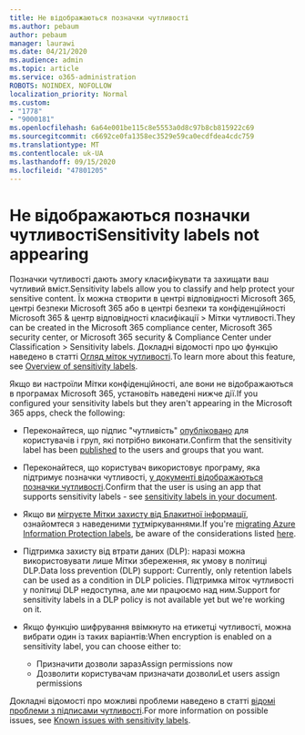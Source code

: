 ```yaml
---
title: Не відображаються позначки чутливості
ms.author: pebaum
author: pebaum
manager: laurawi
ms.date: 04/21/2020
ms.audience: admin
ms.topic: article
ms.service: o365-administration
ROBOTS: NOINDEX, NOFOLLOW
localization_priority: Normal
ms.custom:
- "1778"
- "9000181"
ms.openlocfilehash: 6a64e001be115c8e5553a0d8c97b8cb815922c69
ms.sourcegitcommit: c6692ce0fa1358ec3529e59ca0ecdfdea4cdc759
ms.translationtype: MT
ms.contentlocale: uk-UA
ms.lasthandoff: 09/15/2020
ms.locfileid: "47801205"
---
```

# <a name="sensitivity-labels-not-appearing"></a><span data-ttu-id="4813a-102">Не відображаються позначки чутливості</span><span class="sxs-lookup"><span data-stu-id="4813a-102">Sensitivity labels not appearing</span></span>

<span data-ttu-id="4813a-103">Позначки чутливості дають змогу класифікувати та захищати ваш чутливий вміст.</span><span class="sxs-lookup"><span data-stu-id="4813a-103">Sensitivity labels allow you to classify and help protect your sensitive content.</span></span> <span data-ttu-id="4813a-104">Їх можна створити в центрі відповідності Microsoft 365, центрі безпеки Microsoft 365 або в центрі безпеки та конфіденційності Microsoft 365 & центр відповідності класифікації > Мітки чутливості.</span><span class="sxs-lookup"><span data-stu-id="4813a-104">They can be created in the Microsoft 365 compliance center, Microsoft 365 security center, or Microsoft 365 security & Compliance Center under Classification > Sensitivity labels.</span></span> <span data-ttu-id="4813a-105">Докладні відомості про цю функцію наведено в статті [Огляд міток чутливості](https://docs.microsoft.com/microsoft-365/compliance/sensitivity-labels).</span><span class="sxs-lookup"><span data-stu-id="4813a-105">To learn more about this feature, see [Overview of sensitivity labels](https://docs.microsoft.com/microsoft-365/compliance/sensitivity-labels).</span></span>

<span data-ttu-id="4813a-106">Якщо ви настроїли Мітки конфіденційності, але вони не відображаються в програмах Microsoft 365, установіть наведені нижче дії.</span><span class="sxs-lookup"><span data-stu-id="4813a-106">If you configured your sensitivity labels but they aren't appearing in the Microsoft 365 apps, check the following:</span></span>

- <span data-ttu-id="4813a-107">Переконайтеся, що підпис "чутливість" [опубліковано](https://docs.microsoft.com/microsoft-365/compliance/sensitivity-labels#what-label-policies-can-do) для користувачів і груп, які потрібно виконати.</span><span class="sxs-lookup"><span data-stu-id="4813a-107">Confirm that the sensitivity label has been [published](https://docs.microsoft.com/microsoft-365/compliance/sensitivity-labels#what-label-policies-can-do) to the users and groups that you want.</span></span>

- <span data-ttu-id="4813a-108">Переконайтеся, що користувач використовує програму, яка підтримує позначки чутливості, [у документі відображаються позначки чутливості](https://support.office.com/article/apply-sensitivity-labels-to-your-documents-and-email-within-office-2f96e7cd-d5a4-403b-8bd7-4cc636bae0f9?#bkmk_whereavailable).</span><span class="sxs-lookup"><span data-stu-id="4813a-108">Confirm that the user is using an app that supports sensitivity labels - see [sensitivity labels in your document](https://support.office.com/article/apply-sensitivity-labels-to-your-documents-and-email-within-office-2f96e7cd-d5a4-403b-8bd7-4cc636bae0f9?#bkmk_whereavailable).</span></span>

- <span data-ttu-id="4813a-109">Якщо ви [мігруєте Мітки захисту від Блакитної інформації](https://docs.microsoft.com/azure/information-protection/configure-policy-migrate-labels), ознайомтеся з наведеними [тут](https://docs.microsoft.com/azure/information-protection/configure-policy-migrate-labels#considerations-for-unified-labels)міркуваннями.</span><span class="sxs-lookup"><span data-stu-id="4813a-109">If you're [migrating Azure Information Protection labels](https://docs.microsoft.com/azure/information-protection/configure-policy-migrate-labels), be aware of the considerations listed [here](https://docs.microsoft.com/azure/information-protection/configure-policy-migrate-labels#considerations-for-unified-labels).</span></span>

- <span data-ttu-id="4813a-110">Підтримка захисту від втрати даних (DLP): наразі можна використовувати лише Мітки збереження, як умову в політиці DLP.</span><span class="sxs-lookup"><span data-stu-id="4813a-110">Data loss prevention (DLP) support: Currently, only retention labels can be used as a condition in DLP policies.</span></span>  <span data-ttu-id="4813a-111">Підтримка міток чутливості у політиці DLP недоступна, але ми працюємо над ним.</span><span class="sxs-lookup"><span data-stu-id="4813a-111">Support for sensitivity labels in a DLP policy is not available yet but we're working on it.</span></span>

- <span data-ttu-id="4813a-112">Якщо функцію шифрування ввімкнуто на етикетці чутливості, можна вибрати один із таких варіантів:</span><span class="sxs-lookup"><span data-stu-id="4813a-112">When encryption is enabled on a sensitivity label, you can choose either to:</span></span>
    - <span data-ttu-id="4813a-113">Призначити дозволи зараз</span><span class="sxs-lookup"><span data-stu-id="4813a-113">Assign permissions now</span></span>
    - <span data-ttu-id="4813a-114">Дозволити користувачам призначати дозволи</span><span class="sxs-lookup"><span data-stu-id="4813a-114">Let users assign permissions</span></span>


<span data-ttu-id="4813a-115">Докладні відомості про можливі проблеми наведено в статті [відомі проблеми з підписами чутливості](https://support.office.com/article/known-issues-with-sensitivity-labels-in-office-b169d687-2bbd-4e21-a440-7da1b2743edc).</span><span class="sxs-lookup"><span data-stu-id="4813a-115">For more information on possible issues, see [Known issues with sensitivity labels](https://support.office.com/article/known-issues-with-sensitivity-labels-in-office-b169d687-2bbd-4e21-a440-7da1b2743edc).</span></span>